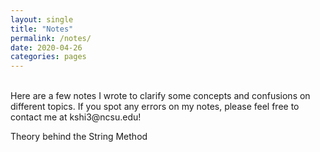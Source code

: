 ```yaml
---
layout: single
title: "Notes"
permalink: /notes/
date: 2020-04-26
categories: pages
---
```

<br />
Here are a few notes I wrote to clarify some concepts and confusions on different topics. If you spot any errors on my notes, please feel free to contact me at kshi3@ncsu.edu!

Theory behind the String Method 



